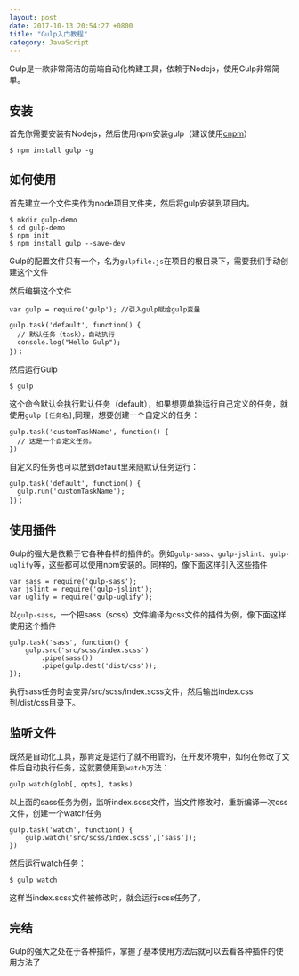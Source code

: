 ```yaml
---
layout: post
date: 2017-10-13 20:54:27 +0800
title: "Gulp入门教程"
category: JavaScript
---
```



Gulp是一款非常简洁的前端自动化构建工具，依赖于Nodejs，使用Gulp非常简单。

## 安装

首先你需要安装有Nodejs，然后使用npm安装gulp（建议使用[cnpm](https://npm.taobao.org/)）

```
$ npm install gulp -g
```

## 如何使用

首先建立一个文件夹作为node项目文件夹，然后将gulp安装到项目内。

```
$ mkdir gulp-demo
$ cd gulp-demo
$ npm init
$ npm install gulp --save-dev
```

Gulp的配置文件只有一个，名为`gulpfile.js`在项目的根目录下，需要我们手动创建这个文件

然后编辑这个文件

```
var gulp = require('gulp'); //引入gulp赋给gulp变量

gulp.task('default', function() {
  // 默认任务（task），自动执行
  console.log("Hello Gulp");
})；
```

然后运行Gulp

```
$ gulp
```

这个命令默认会执行默认任务（default），如果想要单独运行自己定义的任务，就使用`gulp [任务名]`,同理，想要创建一个自定义的任务：

```
gulp.task('customTaskName', function() {
  // 这是一个自定义任务。
})
```

自定义的任务也可以放到default里来随默认任务运行：

```
gulp.task('default', function() {
  gulp.run('customTaskName');
})；
```

## 使用插件

Gulp的强大是依赖于它各种各样的插件的。例如`gulp-sass`、`gulp-jslint`、`gulp-uglify`等，这些都可以使用npm安装的。同样的，像下面这样引入这些插件

```
var sass = require('gulp-sass');
var jslint = require('gulp-jslint');
var uglify = require('gulp-uglify');
```

以`gulp-sass`，一个把sass（scss）文件编译为css文件的插件为例，像下面这样使用这个插件

```
gulp.task('sass', function() {
    gulp.src('src/scss/index.scss')
        .pipe(sass())
        .pipe(gulp.dest('dist/css'));
});
```

执行sass任务时会变异/src/scss/index.scss文件，然后输出index.css到/dist/css目录下。

## 监听文件

既然是自动化工具，那肯定是运行了就不用管的，在开发环境中，如何在修改了文件后自动执行任务，这就要使用到`watch`方法：

```
gulp.watch(glob[, opts], tasks)
```

以上面的sass任务为例，监听index.scss文件，当文件修改时，重新编译一次css文件，创建一个watch任务

```
gulp.task('watch', function() {
    gulp.watch('src/scss/index.scss',['sass']);
})
```

然后运行watch任务：

```
$ gulp watch
```

这样当index.scss文件被修改时，就会运行scss任务了。

## 完结

Gulp的强大之处在于各种插件，掌握了基本使用方法后就可以去看各种插件的使用方法了
